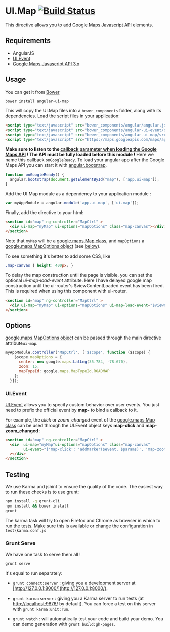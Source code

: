 # UI.Map [![Build Status](https://secure.travis-ci.org/angular-ui/ui-map.png)](http://travis-ci.org/angular-ui/ui-map)

This directive allows you to add [Google Maps Javascript API](https://developers.google.com/maps/) elements.

## Requirements

- AngularJS
- [UI.Event](https://github.com/angular-ui/ui-event)
- [Google Maps Javascript API 3.x](https://developers.google.com/maps/documentation/javascript/)

## Usage

You can get it from [Bower](http://bower.io/)

```sh
bower install angular-ui-map
```

This will copy the UI.Map files into a `bower_components` folder, along with its dependencies. Load the script files in your application:

```html
<script type="text/javascript" src="bower_components/angular/angular.js"></script>
<script type="text/javascript" src="bower_components/angular-ui-event/dist/event.min.js"></script>
<script type="text/javascript" src="bower_components/angular-ui-map/src/map.js"></script>
<script type="text/javascript" src="https://maps.googleapis.com/maps/api/js?v=3.exp&sensor=false&callback=onGoogleReady"></script>
```

__Make sure to listen to the [callback parameter when loading the Google Maps API](https://developers.google.com/maps/documentation/javascript/examples/map-simple-async) !
The API must be fully loaded before this module !__
Here we name this callback `onGoogleReady`. To load your angular app after the Google Maps API you can start it with [angular.bootstrap](http://docs.angularjs.org/api/angular.bootstrap).

```javascript
function onGoogleReady() {
  angular.bootstrap(document.getElementById("map"), ['app.ui-map']);
}
```

Add the UI.Map module as a dependency to your application module :

```javascript
var myAppModule = angular.module('app.ui-map', ['ui.map']);
```

Finally, add the directive to your html:

```html
<section id="map" ng-controller="MapCtrl" >
  <div ui-map="myMap" ui-options="mapOptions" class="map-canvas"></div>
</section>
```
Note that `myMap` will be a [google.maps.Map class](https://developers.google.com/maps/documentation/javascript/reference#Map), and `mapOptions` a [google.maps.MapOptions object](https://developers.google.com/maps/documentation/javascript/reference#MapOptions) (see [below](#options)).

To see something it's better to add some CSS, like

```css
.map-canvas { height: 400px; }
```

To delay the map construction until the page is visible, you can set the optional *ui-map-load-event* attribute.  Here I have delayed google map construction until the ui-router's $viewContentLoaded event has been fired.  This is required when using this component with ui-router.

```html
<section id="map" ng-controller="MapCtrl" >
  <div ui-map="myMap" ui-options="mapOptions" ui-map-load-event="$viewContentLoaded"></div>
</section>
```
## Options

[google.maps.MapOptions object](https://developers.google.com/maps/documentation/javascript/reference#MapOptions) can be passed through the main directive attribute`ui-map`.

```javascript
myAppModule.controller('MapCtrl', ['$scope', function ($scope) {
    $scope.mapOptions = {
      center: new google.maps.LatLng(35.784, -78.670),
      zoom: 15,
      mapTypeId: google.maps.MapTypeId.ROADMAP
    };
  }]);
```

### UI.Event

[UI.Event](https://github.com/angular-ui/ui-event) allows you to specify custom behavior over user events. You just need to prefix the official event by __map-__ to bind a callback to it.

For example, the _click_ or *zoom_changed* event of the [google.maps.Map class](https://developers.google.com/maps/documentation/javascript/reference#Map) can be used through the UI.Event object keys __map-click__ and **map-zoom_changed** :

```html
<section id="map" ng-controller="MapCtrl" >
  <div  ui-map="myMap"ui-options="mapOptions" class="map-canvas"
        ui-event="{'map-click': 'addMarker($event, $params)', 'map-zoom_changed': 'setZoomMessage(myMap.getZoom())' }"
  ></div>
</section>
```


## Testing

We use Karma and jshint to ensure the quality of the code.  The easiest way to run these checks is to use grunt:

```sh
npm install -g grunt-cli
npm install && bower install
grunt
```

The karma task will try to open Firefox and Chrome as browser in which to run the tests.  Make sure this is available or change the configuration in `test\karma.conf.js`


### Grunt Serve

We have one task to serve them all !

```sh
grunt serve
```

It's equal to run separately:

* `grunt connect:server` : giving you a development server at [http://127.0.0.1:8000/](http://127.0.0.1:8000/).

* `grunt karma:server` : giving you a Karma server to run tests (at [http://localhost:9876/](http://localhost:9876/) by default). You can force a test on this server with `grunt karma:unit:run`.

* `grunt watch` : will automatically test your code and build your demo.  You can demo generation with `grunt build:gh-pages`.
